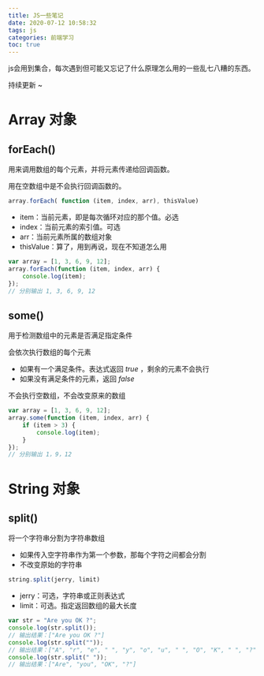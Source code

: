 ```yaml
---
title: JS一些笔记
date: 2020-07-12 10:58:32
tags: js
categories: 前端学习
toc: true
---
```


js会用到集合，每次遇到但可能又忘记了什么原理怎么用的一些乱七八糟的东西。

持续更新 ~<!-- more -->

<!-- toc -->

# Array 对象

## forEach()

用来调用数组的每个元素，并将元素传递给回调函数。

用在空数组中是不会执行回调函数的。

```javascript
array.forEach( function (item, index, arr), thisValue)
```

- item：当前元素，即是每次循环对应的那个值。必选
- index：当前元素的索引值。可选
- arr：当前元素所属的数组对象
- thisValue：算了，用到再说，现在不知道怎么用 

```javascript
var array = [1, 3, 6, 9, 12];
array.forEach(function (item, index, arr) {
	console.log(item);
});
// 分别输出 1, 3, 6, 9, 12
```

## some()

用于检测数组中的元素是否满足指定条件

会依次执行数组的每个元素

- 如果有一个满足条件。表达式返回 *true* ，剩余的元素不会执行
- 如果没有满足条件的元素，返回 *false*

不会执行空数组，不会改变原来的数组

```javascript
var array = [1, 3, 6, 9, 12];
array.some(function (item, index, arr) {
	if (item > 3) {
		console.log(item);
	}
});
// 分别输出 1，9，12
```



# String 对象

## split()

将一个字符串分割为字符串数组

- 如果传入空字符串作为第一个参数，那每个字符之间都会分割
- 不改变原始的字符串

```javascript
string.split(jerry, limit)
```

- jerry：可选，字符串或正则表达式
- limit：可选。指定返回数组的最大长度

```javascript
var str = "Are you OK ?";
console.log(str.split());
// 输出结果：["Are you OK ?"]
console.log(str.split(""));
// 输出结果：["A", "r", "e", " ", "y", "o", "u", " ", "O", "K", " ", "?"]
console.log(str.split(" "));
// 输出结果：["Are", "you", "OK", "?"]
```









